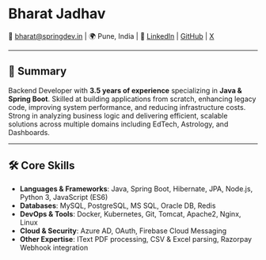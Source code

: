 # Bharat Jadhav  

📧 bharat@springdev.in  | 🌍 Pune, India | 🔗 [LinkedIn](https://www.linkedin.com/in/bharat-jadhav/) | [GitHub](https://github.com/bharatjadhav) |  [X](https://x.com/bharat_jadhav_1)

---
## 🚀 Summary  
Backend Developer with **3.5 years of experience** specializing in **Java & Spring Boot**. Skilled at building applications from scratch, enhancing legacy code, improving system performance, and reducing infrastructure costs. Strong in analyzing business logic and delivering efficient, scalable solutions across multiple domains including EdTech, Astrology, and Dashboards.  

---
## 🛠 Core Skills  
- **Languages & Frameworks**: Java, Spring Boot, Hibernate, JPA, Node.js, Python 3, JavaScript (ES6) 
- **Databases**: MySQL, PostgreSQL, MS SQL, Oracle DB, Redis  
- **DevOps & Tools**: Docker, Kubernetes, Git, Tomcat, Apache2, Nginx, Linux  
- **Cloud & Security**: Azure AD, OAuth, Firebase Cloud Messaging  
- **Other Expertise**: IText PDF processing, CSV & Excel parsing, Razorpay Webhook integration  
